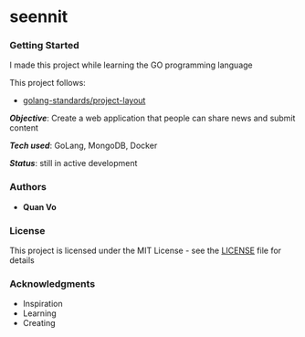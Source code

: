 # seennit

### Getting Started
I made this project while learning the GO programming language 

This project follows:
- [golang-standards/project-layout](https://github.com/golang-standards/project-layout)

***Objective***: Create a web application that people can share news and submit content 

***Tech used***: GoLang, MongoDB, Docker

***Status***: still in active development


### Authors

* **Quan Vo** 


### License

This project is licensed under the MIT License - see the [LICENSE](LICENSE) file for details


### Acknowledgments
* Inspiration
* Learning
* Creating
